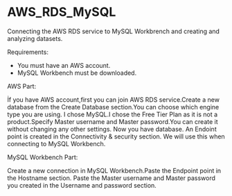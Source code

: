 # AWS_RDS_MySQL
Connecting the AWS RDS service to MySQL Workbrench and creating and analyzing datasets.

Requirements:
- You must have an AWS account.
- MySQL Workbench must be downloaded.

AWS Part:

İf you have AWS account,first you can join AWS RDS service.Create a new database from the Create Database section.You can choose which engine type you are using. I chose MySQL.I chose the Free Tier Plan as it is not a product.Specify Master username and Master password.You can create it without changing any other settings.
Now you have database. An Endoint point is created in the Connectivity & security section. We will use this when connecting to MySQL Workbench.

MySQL Workbench Part:

Create a new connection in MySQL Workbench.Paste the Endpoint point in the Hostname section. Paste the Master username and Master password you created in the Username and password section.
